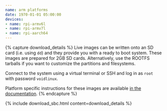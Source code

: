 ```yaml
---
name: arm platforms
date: 1970-01-01 05:00:00
devices:
- name: rpi-armv6l
- name: rpi-armv7l
- name: rpi-aarch64
---
```


{% capture download_details %}
Live images can be written onto an SD card (i.e. using `dd`) and they provide you with a ready to boot system. These images are prepared for 2GB SD cards. Alternatively, use the ROOTFS tarballs if you want to customize the partitions and filesystems.

Connect to the system using a virtual terminal or SSH and log in as `root` with password `voidlinux`.

Platform specific instructions for these images are available [in the documentation](https://docs.voidlinux.org/installation/guides/arm-devices/platforms.html).
{% endcapture %}

{% include download_sbc.html content=download_details %}
